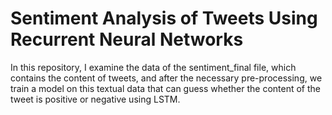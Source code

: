 # Sentiment Analysis of Tweets Using Recurrent Neural Networks
 
In this repository, I examine the data of the sentiment_final file, which contains the content of tweets, and after the necessary pre-processing, we train a model on this textual data that can guess whether the content of the tweet is positive or negative using LSTM.
